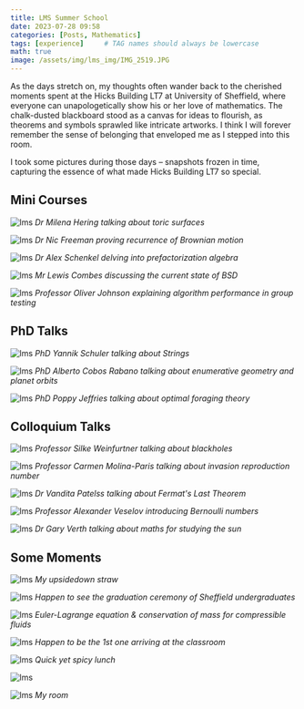 ```yaml
---
title: LMS Summer School
date: 2023-07-28 09:58
categories: [Posts, Mathematics]
tags: [experience]     # TAG names should always be lowercase
math: true
image: /assets/img/lms_img/IMG_2519.JPG
---
```


As the days stretch on, my thoughts often wander back to the cherished moments spent at the Hicks Building LT7 at University of Sheffield, where everyone can unapologetically show his or her love of mathematics. The chalk-dusted blackboard stood as a canvas for ideas to flourish, as theorems and symbols sprawled like intricate artworks. I think I will forever remember the sense of belonging that enveloped me as I stepped into this room. 

I took some pictures during those days – snapshots frozen in time, capturing the essence of what made Hicks Building LT7 so special.

## Mini Courses

![lms](/assets/img/lms_img/IMG_2413.JPG)
_Dr Milena Hering talking about toric surfaces_

![lms](/assets/img/lms_img/IMG_2429.JPG)
_Dr Nic Freeman proving recurrence of Brownian motion_

![lms](/assets/img/lms_img/IMG_2456.JPG)
_Dr Alex Schenkel delving into prefactorization algebra_

![lms](/assets/img/lms_img/IMG_2527.JPG)
_Mr Lewis Combes discussing the current state of BSD_

![lms](/assets/img/lms_img/IMG_2520.JPG)
_Professor Oliver Johnson explaining algorithm performance in group testing_


## PhD Talks
![lms](/assets/img/lms_img/IMG_2445.JPG)
_PhD Yannik Schuler talking about Strings_

![lms](/assets/img/lms_img/IMG_2438.JPG)
_PhD Alberto Cobos Rabano talking about enumerative geometry and planet orbits_

![lms](/assets/img/lms_img/IMG_2415.JPG)
_PhD Poppy Jeffries talking about optimal foraging theory_


## Colloquium Talks
![lms](/assets/img/lms_img/IMG_2473.JPG)
_Professor Silke Weinfurtner talking about blackholes_

![lms](/assets/img/lms_img/IMG_2538.JPG)
_Professor Carmen Molina-Paris talking about invasion reproduction number_

![lms](/assets/img/lms_img/IMG_2528.JPG)
_Dr Vandita Patelss talking about Fermat's Last Theorem_

![lms](/assets/img/lms_img/IMG_2557.JPG)
_Professor Alexander Veselov introducing Bernoulli numbers_

![lms](/assets/img/lms_img/IMG_2453.JPG)
_Dr Gary Verth talking about maths for studying the sun_


## Some Moments
![lms](/assets/img/lms_img/IMG_2394.JPG)
_My upsidedown straw_

![lms](/assets/img/lms_img/IMG_2391.JPG)
_Happen to see the graduation ceremony of Sheffield undergraduates_

![lms](/assets/img/lms_img/IMG_2432.JPG)
_Euler-Lagrange equation & conservation of mass for compressible fluids_

![lms](/assets/img/lms_img/IMG_2468.JPG)
_Happen to be the 1st one arriving at the classroom_

![lms](/assets/img/lms_img/IMG_2452.JPG)
_Quick yet spicy lunch_

![lms](/assets/img/lms_img/IMG_2767.JPG)

![lms](/assets/img/lms_img/IMG_2768.JPG)
_My room_